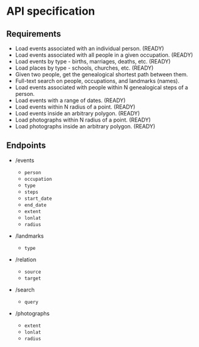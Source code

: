 # API specification

## Requirements

- Load events associated with an individual person. (READY)
- Load events associated with all people in a given occupation. (READY)
- Load events by type - births, marriages, deaths, etc. (READY)
- Load places by type - schools, churches, etc. (READY)
- Given two people, get the genealogical shortest path between them.
- Full-text search on people, occupations, and landmarks (names).
- Load events associated with people within N genealogical steps of a person.
- Load events with a range of dates. (READY)
- Load events within N radius of a point. (READY)
- Load events inside an arbitrary polygon. (READY)
- Load photographs within N radius of a point. (READY)
- Load photographs inside an arbitrary polygon. (READY)

## Endpoints

- /events
  - `person`
  - `occupation`
  - `type`
  - `steps`
  - `start_date`
  - `end_date`
  - `extent`
  - `lonlat`
  - `radius`

- /landmarks
  - `type`

- /relation
  - `source`
  - `target`

- /search
  - `query`

- /photographs
  - `extent`
  - `lonlat`
  - `radius`
